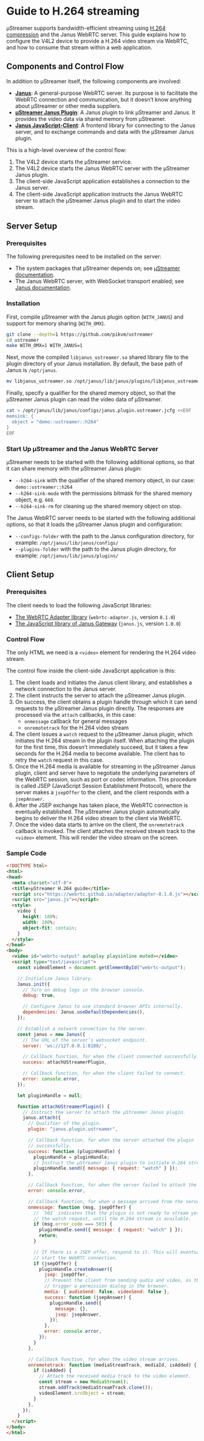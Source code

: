 # Guide to H.264 streaming

µStreamer supports bandwidth-efficient streaming using [H.264 compression](https://en.wikipedia.org/wiki/Advanced_Video_Coding) and the Janus WebRTC server. This guide explains how to configure the V4L2 device to provide a H.264 video stream via WebRTC, and how to consume that stream within a web application.

## Components and Control Flow

In addition to µStreamer itself, the following components are involved:

- [**Janus**](https://janus.conf.meetecho.com/): A general-purpose WebRTC server. Its purpose is to facilitate the WebRTC connection and communication, but it doesn’t know anything about µStreamer or other media suppliers.
- [**µStreamer Janus Plugin**](https://github.com/pikvm/ustreamer/tree/master/janus): A Janus plugin to link µStreamer and Janus. It provides the video data via shared memory from µStreamer.
- [**Janus JavaScript-Client**](https://janus.conf.meetecho.com/docs/JS.html): A frontend library for connecting to the Janus server, and to exchange commands and data with the µStreamer Janus plugin.

This is a high-level overview of the control flow:

1. The V4L2 device starts the µStreamer service.
1. The V4L2 device starts the Janus WebRTC server with the µStreamer Janus plugin.
1. The client-side JavaScript application establishes a connection to the Janus server.
1. The client-side JavaScript application instructs the Janus WebRTC server to attach the µStreamer Janus plugin and to start the video stream.

## Server Setup

### Prerequisites

The following prerequisites need to be installed on the server:

- The system packages that µStreamer depends on; see [µStreamer documentation](https://github.com/pikvm/ustreamer).
- The Janus WebRTC server, with WebSocket transport enabled; see [Janus documentation](https://github.com/meetecho/janus-gateway).

### Installation

First, compile µStreamer with the Janus plugin option (`WITH_JANUS`) and support for memory sharing (`WITH_OMX`).

```sh
git clone --depth=1 https://github.com/pikvm/ustreamer
cd ustreamer
make WITH_OMX=1 WITH_JANUS=1
```

Next, move the compiled `libjanus_ustreamer.so` shared library file to the plugin directory of your Janus installation. By default, the base path of Janus is `/opt/janus`.

```sh
mv libjanus_ustreamer.so /opt/janus/lib/janus/plugins/libjanus_ustreamer.so
```

Finally, specify a qualifier for the shared memory object, so that the µStreamer Janus plugin can read the video data of µStreamer.

```sh
cat > /opt/janus/lib/janus/configs/janus.plugin.ustreamer.jcfg <<EOF
memsink: {
  object = "demo::ustreamer::h264"
}
EOF
```

### Start Up µStreamer and the Janus WebRTC Server

µStreamer needs to be started with the following additional options, so that it can share memory with the µStreamer Janus plugin:

- `--h264-sink` with the qualifier of the shared memory object, in our case: `demo::ustreamer::h264`
- `--h264-sink-mode` with the permissions bitmask for the shared memory object, e.g. `660`.
- `--h264-sink-rm` for cleaning up the shared memory object on stop.

The Janus WebRTC server needs to be started with the following additional options, so that it loads the µStreamer Janus plugin and configuration:

- `--configs-folder` with the path to the Janus configuration directory, for example: `/opt/janus/lib/janus/configs/`
- `--plugins-folder` with the path to the Janus plugin directory, for example: `/opt/janus/lib/janus/plugins/`

## Client Setup

### Prerequisites

The client needs to load the following JavaScript libraries:

- [The WebRTC Adapter library](https://webrtc.github.io/adapter/adapter-8.1.0.js) (`webrtc-adapter.js`, version `8.1.0`)
- [The JavaScript library of Janus Gateway](https://raw.githubusercontent.com/meetecho/janus-gateway/v1.0.0/html/janus.js) (`janus.js`, version `1.0.0`)

### Control Flow

The only HTML we need is a `<video>` element for rendering the H.264 video stream.

The control flow inside the client-side JavaScript application is this:

1. The client loads and initiates the Janus client library, and establishes a network connection to the Janus server.
1. The client instructs the server to attach the µStreamer Janus plugin.
1. On success, the client obtains a plugin handle through which it can send requests to the µStreamer Janus plugin directly. The responses are processed via the `attach` callbacks, in this case:
   - `onmessage` callback for general messages
   - `onremotetrack` for the H.264 video stream
1. The client issues a `watch` request to the µStreamer Janus plugin, which initiates the H.264 stream in the plugin itself. When attaching the plugin for the first time, this doesn’t immediately succeed, but it takes a few seconds for the H.264 media to become available. The client has to retry the `watch` request in this case.
1. Once the H.264 media is available for streaming in the µStreamer Janus plugin, client and server have to negotiate the underlying parameters of the WebRTC session, such as port or codec information. This procedure is called JSEP (JavaScript Session Establishment Protocol), where the server makes a `jsepOffer` to the client, and the client responds with a `jsepAnswer`.
1. After the JSEP exchange has taken place, the WebRTC connection is eventually established. The µStreamer Janus plugin automatically begins to deliver the H.264 video stream to the client via WebRTC.
1. Once the video data starts to arrive on the client, the `onremotetrack` callback is invoked. The client attaches the received stream track to the `<video>` element. This will render the video stream on the screen.

### Sample Code

```html
<!DOCTYPE html>
<html>
<head>
  <meta charset="utf-8">
  <title>µStreamer H.264 guide</title>
  <script src="https://webrtc.github.io/adapter/adapter-8.1.0.js"></script>
  <script src="janus.js"></script>
  <style>
    video {
      height: 100%;
      width: 100%;
      object-fit: contain;
    }
  </style>
</head>
<body>
  <video id="webrtc-output" autoplay playsinline muted></video>
  <script type="text/javascript">
    const videoElement = document.getElementById("webrtc-output");

    // Initialize Janus library.
    Janus.init({
      // Turn on debug logs in the browser console.
      debug: true,

      // Configure Janus to use standard browser APIs internally.
      dependencies: Janus.useDefaultDependencies(),
    });

    // Establish a network connection to the server.
    const janus = new Janus({
      // The URL of the server’s websocket endpoint.
      server: 'ws://127.0.0.1:8188/',

      // Callback function, for when the client connected successfully.
      success: attachUStreamerPlugin,

      // Callback function, for when the client failed to connect.
      error: console.error,
    });

    let pluginHandle = null;

    function attachUStreamerPlugin() {
      // Instruct the server to attach the µStreamer Janus plugin.
      janus.attach({
        // Qualifier of the plugin.
        plugin: "janus.plugin.ustreamer",

        // Callback function, for when the server attached the plugin
        // successfully.
        success: function (pluginHandle) {
          pluginHandle = pluginHandle;
          // Instruct the µStreamer Janus plugin to initiate H.264 stream.
          pluginHandle.send({ message: { request: "watch" } });
        },

        // Callback function, for when the server failed to attach the plugin.
        error: console.error,

        // Callback function, for when a message arrived from the server.
        onmessage: function (msg, jsepOffer) {
          // `503` indicates that the plugin is not ready to stream yet. Retry
          // the watch request, until the H.264 stream is available.
          if (msg.error_code === 503) {
            pluginHandle.send({ message: { request: "watch" } });
            return;
          }

          // If there is a JSEP offer, respond to it. This will eventually
          // start the WebRTC connection.
          if (jsepOffer) {
            pluginHandle.createAnswer({
              jsep: jsepOffer,
              // Prevent the client from sending audio and video, as this would
              // trigger a permission dialog in the browser.
              media: { audioSend: false, videoSend: false },
              success: function (jsepAnswer) {
                pluginHandle.send({
                  message: {},
                  jsep: jsepAnswer,
                });
              },
              error: console.error,
            });
          }
        },

        // Callback function, for when the video stream arrives.
        onremotetrack: function (mediaStreamTrack, mediaId, isAdded) {
          if (isAdded) {
            // Attach the received media track to the video element.
            const stream = new MediaStream();
            stream.addTrack(mediaStreamTrack.clone());
            videoElement.srcObject = stream;
          }
        },
      });
    }
  </script>
</body>
</html>
```
